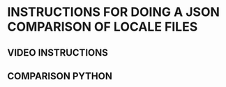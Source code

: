 # INSTRUCTIONS FOR DOING A JSON COMPARISON OF LOCALE FILES

## VIDEO INSTRUCTIONS


## COMPARISON PYTHON 
